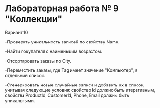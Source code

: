 # Лабораторная работа № 9 "Коллекции"

Вариант 10

-Проверить уникальность записей по свойству Name.

-Найти покупателя с наименьшим возрастом.

-Отсортировать заказы по City.

-Переместить заказы, где Tag имеет значение "Компьютер", в отдельный список.

-Сгенерировать новые случайные записи и добавить их в список, учитывая следующие условия: свойство Id должно быть итеративным, свойства ProductId, CustomerId, Phone, Email должны быть уникальными.
